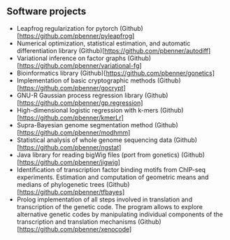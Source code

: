 
## Software projects

- Leapfrog regularization for pytorch
  (Github)[https://github.com/pbenner/pyleapfrog]
- Numerical optimization, statistical estimation, and automatic differentiation library
  (Github)[https://github.com/pbenner/autodiff]
- Variational inference on factor graphs
  (Github)[https://github.com/pbenner/variational-fg]
- Bioinformatics library
  (Github)[https://github.com/pbenner/gonetics]
- Implementation of basic cryptographic methods
  (Github)[https://github.com/pbenner/gocrypt]
- GNU-R Gaussian process regression library
  (Github)[https://github.com/pbenner/gp.regression]
- High-dimensional logistic regression with k-mers
  (Github)[https://github.com/pbenner/kmerLr]
- Supra-Bayesian genome segmentation method
  (Github)[https://github.com/pbenner/modhmm]
- Statistical analysis of whole genome sequencing data
  (Github)[https://github.com/pbenner/ngstat]
- Java library for reading bigWig files (port from gonetics)
  (Github)[https://github.com/pbenner/jigwig]
- Identification of transcription factor binding motifs from ChIP-seq experiments. Estimation and computation of geometric means and medians of phylogenetic trees
  (Github)[https://github.com/pbenner/tfbayes]
- Prolog implementation of all steps involved in translation and transcription of the genetic code. The program allows to explore alternative genetic codes by manipulating individual components of the transcription and translation mechanisms
  (Github)[https://github.com/pbenner/xenocode]
